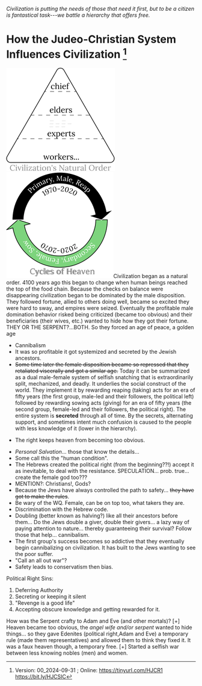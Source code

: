 [^Information]: Version: 00_2024-09-31 ; Online: https://tinyurl.com/HJCR1 https://bit.ly/HJCSIC

*Civilization is putting the needs of those that need it first, but to be a citizen is fantastical task---we battle a hierarchy that offers free.*

# How the Judeo-Christian System Influences Civilization [^Information]

![](images/05_ages-of-civilization_eden.svg)![](images/10_cycles-of-heaven.svg)Civilization began as a natural order. 4100 years ago this began to change when human beings reached the top of the food chain. Because the checks on balance were disappearing civilization began to be dominated by the male disposition. They followed fortune, allied to others doing well, became so excited they were hard to sway, and empires were seized. Eventually the profitable male domination behavior risked being criticized (became too obvious) and their beneficiaries (their wives, etc.) wanted to hide how they got their fortune. THEY OR THE SERPENT?...BOTH. So they forced an age of peace, a golden age
* Cannibalism
* It was so profitable it got systemized and secreted by the Jewish ancestors.
* ~~Some time later the female disposition became so repressed that they retaliated viscerally and got a similar age.~~
Today it can be summarized as a dual male-female system of selfish snatching that is extraordinarily split, mechanized, and deadly. It underlies the social construct of the world. They implement it by rewarding reaping (taking) acts for an era of fifty years (the first group, male-led and their followers, the political left) followed by rewarding sowing acts (giving) for an era of fifty years (the second group, female-led and their followers, the political right). The entire system is **secreted** through all of time. By the secrets, alternating support, and sometimes intent much confusion is caused to the people with less knowledge of it (lower in the hierarchy).

+ The right keeps heaven from becoming too obvious.
* *Personal Salvation*... those that know the details...
* Some call this the "human condition".
* The Hebrews created the political right (from the beginning??!) accept it as inevitable, to deal with the resistance. SPECULATION... prob. true... create the female god too???
* MENTION?: Christians!, Gods?
* Because the Jews have always controlled the path to safety... ~~they have got to make the rules~~.
* Be wary of the WQ. Female, can be on top too, what takers they are.
* Discrimination with the Hebrew code.
* Doubling (better known as halving?) like all their ancestors before them... Do the Jews double a giver, double their givers... a lazy way of paying attention to nature... thereby guaranteeing their survival? Follow those that help... cannibalism.
* The first group's success becomes so addictive that they eventually begin cannibalizing on civilization. It has built to the Jews wanting to see the poor suffer.
* "Call an all out war"?
* Safety leads to conservatism then bias.

Political Right Sins:
1) Deferring Authority
2) Secreting or keeping it silent
3) "Revenge is a good life"
4) Accepting obscure knowledge and getting rewarded for it.

How was the Serpent crafty to Adam and Eve (and other mortals)?
[+] Heaven became too obvious, the *angel wife and/or serpent* wanted to hide things... so they gave Edenites (political right,Adam and Eve) a temporary rule (made them representatives) and allowed them to think they fixed it. It was a faux heaven though, a temporary free.
[+] Started a selfish war between less knowing nobles (men) and women.